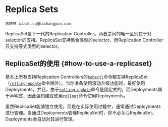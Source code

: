 # Replica Sets

```
苏晓林 xiaol.su@haihangyun.com
```

ReplicaSet是下一代的Replication Controller。两者之间的唯一区别在于对selector的支持。ReplicaSet支持集合类型的selector，而Replication Controller只支持等式类型的selector。

## ReplicaSet的使用 {#how-to-use-a-replicaset}

基本上所有支持Replication Controllers的[`kubectl`](https://kubernetes.io/docs/user-guide/kubectl/)命令都支持ReplicaSet（[`rolling-update`](https://kubernetes.io/docs/user-guide/kubectl/v1.8/#rolling-update)命令除外）。当你准备使用滚动升级功能时，最好使用Deployments。并且，由于[`rolling-update`](https://kubernetes.io/docs/user-guide/kubectl/v1.8/#rolling-update)命令是固定式的，而Deployments属于声明式，因此强烈建议使用[`rollout`](https://kubernetes.io/docs/user-guide/kubectl/v1.8/#rollout)命令使用Deployments。

虽然ReplicaSet能够独立使用，但是在实际使用过程中，通常通过Deployments进行管理。当通过Deployments管理ReplicaSet时，你不必关心ReplicaSet，Deployments会自动对其进行管理。



